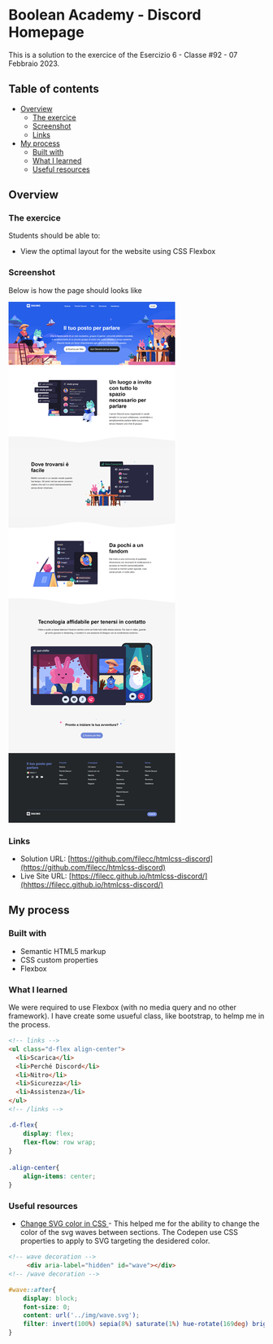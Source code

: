 # Boolean Academy - Discord Homepage
This is a solution to the exercice of the Esercizio 6 - Classe #92 - 07 Febbraio 2023.


## Table of contents

- [Overview](#overview)
  - [The exercice](#the-exercice)
  - [Screenshot](#screenshot)
  - [Links](#links)
- [My process](#my-process)
  - [Built with](#built-with)
  - [What I learned](#what-i-learned)
  - [Useful resources](#useful-resources)


## Overview

### The exercice

Students should be able to:

- View the optimal layout for the website using CSS Flexbox

### Screenshot
Below is how the page should looks like

![](./discord.png)

### Links

- Solution URL: [https://github.com/filecc/htmlcss-discord](https://github.com/filecc/htmlcss-discord)
- Live Site URL: [https://filecc.github.io/htmlcss-discord/](hhttps://filecc.github.io/htmlcss-discord/)

## My process

### Built with

- Semantic HTML5 markup
- CSS custom properties
- Flexbox

### What I learned

We were required to use Flexbox (with no media query and no other framework). I have create some usueful class, like bootstrap, to helmp me in the process.


```html
<!-- links -->
<ul class="d-flex align-center">
  <li>Scarica</li>
  <li>Perché Discord</li>
  <li>Nitro</li>
  <li>Sicurezza</li>
  <li>Assistenza</li>
</ul>
<!-- /links -->
```
```css
.d-flex{
    display: flex;
    flex-flow: row wrap;
}

.align-center{
    align-items: center;
}
```

### Useful resources

- [Change SVG color in CSS ](https://codepen.io/sosuke/pen/Pjoqqp) - This helped me for the ability to change the color of the svg waves between sections. The Codepen use CSS properties to apply to SVG targeting the desidered color. 

```html
<!-- wave decoration -->
     <div aria-label="hidden" id="wave"></div>
<!-- /wave decoration -->
```
```css
#wave::after{
    display: block;
    font-size: 0;
    content: url('../img/wave.svg');
    filter: invert(100%) sepia(8%) saturate(1%) hue-rotate(169deg) brightness(115%) contrast(93%);
}
```
